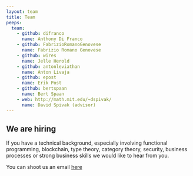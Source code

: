 ```yaml
---
layout: team
title: Team
peeps:
  team:
    - github: difranco
      name: Anthony Di Franco
    - github: FabrizioRomanoGenovese
      name: Fabrizio Romano Genovese
    - github: wires
      name: Jelle Herold
    - github: antonleviathan
      name: Anton Livaja
    - github: epost
      name: Erik Post
    - github: bertspaan
      name: Bert Spaan
    - web: http://math.mit.edu/~dspivak/
      name: David Spivak (advisor)
---
```


## We are hiring

If you have a technical background, especially involving functional programming, blockchain, type theory, category theory, security, business processes or strong business skills we would like to hear from you.

You can shoot us an email <a href="mailto:info@statebox.org">here</a>

